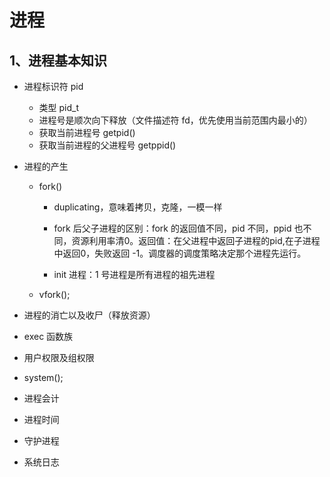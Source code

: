 # 进程

## 1、进程基本知识

* 进程标识符 pid
  * 类型 pid_t
  * 进程号是顺次向下释放（文件描述符 fd，优先使用当前范围内最小的） 
  * 获取当前进程号 getpid()
  * 获取当前进程的父进程号 getppid()

* 进程的产生

  * fork()

    * duplicating，意味着拷贝，克隆，一模一样

    * fork 后父子进程的区别：fork 的返回值不同，pid 不同，ppid 也不同，资源利用率清0。返回值：在父进程中返回子进程的pid,在子进程中返回0，失败返回 -1。调度器的调度策略决定那个进程先运行。
    * init 进程：1 号进程是所有进程的祖先进程

  * vfork();

* 进程的消亡以及收尸（释放资源）

* exec 函数族

* 用户权限及组权限

* system();

* 进程会计

* 进程时间

* 守护进程

* 系统日志

  

